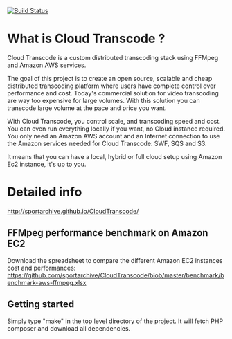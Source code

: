 [![Build Status](https://travis-ci.org/Ceache/CloudTranscode.svg?branch=master)](https://travis-ci.org/Ceache/CloudTranscode)

# What is Cloud Transcode ?
Cloud Transcode is a custom distributed transcoding stack using FFMpeg and
Amazon AWS services.

The goal of this project is to create an open source, scalable and cheap
distributed transcoding platform where users have complete control over
performance and cost. Today's commercial solution for video transcoding are way
too expensive for large volumes. With this solution you can transcode large
volume at the pace and price you want. 

With Cloud Transcode, you control scale, and transcoding speed and cost. You
can even run everything locally if you want, no Cloud instance required. You
only need an Amazon AWS account and an Internet connection to use the Amazon
services needed for Cloud Transcode: SWF, SQS and S3. 

It means that you can have a local, hybrid or full cloud setup using Amazon Ec2
instance, it's up to you.

# Detailed info 
http://sportarchive.github.io/CloudTranscode/

## FFMpeg performance benchmark on Amazon EC2

Download the spreadsheet to compare the different Amazon EC2 instances cost and performances:
https://github.com/sportarchive/CloudTranscode/blob/master/benchmark/benchmark-aws-ffmpeg.xlsx

## Getting started

Simply type "make" in the top level directory of the project. It will fetch PHP
composer and download all dependencies.
